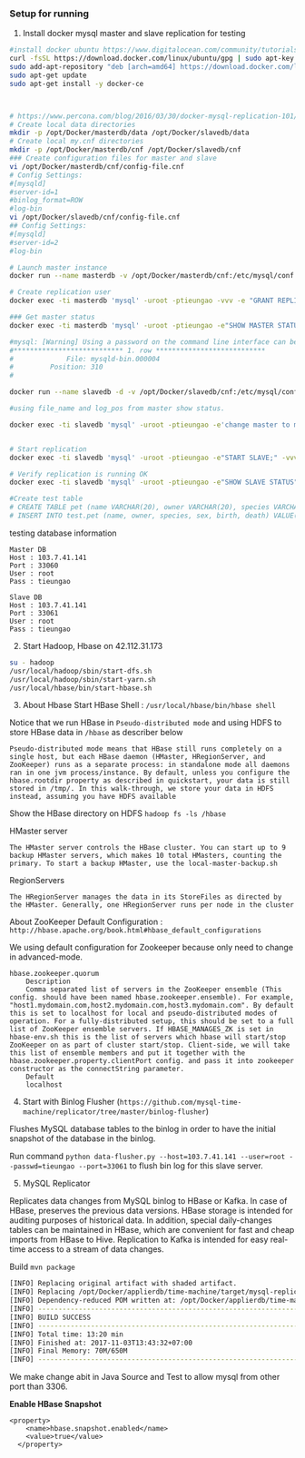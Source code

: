 ### Setup for running

1. Install docker mysql master and slave replication for testing
```bash
#install docker ubuntu https://www.digitalocean.com/community/tutorials/how-to-install-and-use-docker-on-ubuntu-16-04
curl -fsSL https://download.docker.com/linux/ubuntu/gpg | sudo apt-key add -
sudo add-apt-repository "deb [arch=amd64] https://download.docker.com/linux/ubuntu $(lsb_release -cs) stable"
sudo apt-get update
sudo apt-get install -y docker-ce



# https://www.percona.com/blog/2016/03/30/docker-mysql-replication-101/
# Create local data directories
mkdir -p /opt/Docker/masterdb/data /opt/Docker/slavedb/data
# Create local my.cnf directories
mkdir -p /opt/Docker/masterdb/cnf /opt/Docker/slavedb/cnf
### Create configuration files for master and slave
vi /opt/Docker/masterdb/cnf/config-file.cnf
# Config Settings:
#[mysqld]
#server-id=1
#binlog_format=ROW
#log-bin
vi /opt/Docker/slavedb/cnf/config-file.cnf
## Config Settings:
#[mysqld]
#server-id=2
#log-bin

# Launch master instance
docker run --name masterdb -v /opt/Docker/masterdb/cnf:/etc/mysql/conf.d -v /opt/Docker/masterdb/data:/var/lib/mysql -p 33060:3306 -e MYSQL_ROOT_PASSWORD=tieungao -d percona:5.7

# Create replication user
docker exec -ti masterdb 'mysql' -uroot -ptieungao -vvv -e "GRANT REPLICATION SLAVE ON *.* TO repl@'%' IDENTIFIED BY 'tieungao';"

### Get master status
docker exec -ti masterdb 'mysql' -uroot -ptieungao -e"SHOW MASTER STATUS"

#mysql: [Warning] Using a password on the command line interface can be insecure.
#*************************** 1. row ***************************
#             File: mysqld-bin.000004
#         Position: 310
#

docker run --name slavedb -d -v /opt/Docker/slavedb/cnf:/etc/mysql/conf.d -v /opt/Docker/slavedb/data:/var/lib/mysql -p 33061:3306 --link masterdb:mysql -e MYSQL_ROOT_PASSWORD=tieungao -d percona:5.7

#using file_name and log_pos from master show status.

docker exec -ti slavedb 'mysql' -uroot -ptieungao -e'change master to master_host="mysql",master_user="repl",master_password="tieungao",master_log_file="f49a116df8d7-bin.000003",master_log_pos=437;' -vvv


# Start replication
docker exec -ti slavedb 'mysql' -uroot -ptieungao -e"START SLAVE;" -vvv

# Verify replication is running OK
docker exec -ti slavedb 'mysql' -uroot -ptieungao -e"SHOW SLAVE STATUS" -vvv

#Create test table
# CREATE TABLE pet (name VARCHAR(20), owner VARCHAR(20), species VARCHAR(20), sex CHAR(1), birth DATE, death DATE);
# INSERT INTO test.pet (name, owner, species, sex, birth, death) VALUE('test', 'quan', '10', 'f', '2017-10-10', '2018-10-10')

```
testing database information
```
Master DB
Host : 103.7.41.141
Port : 33060
User : root
Pass : tieungao

Slave DB
Host : 103.7.41.141
Port : 33061
User : root
Pass : tieungao
```
2. Start Hadoop, Hbase on 42.112.31.173
```bash
su - hadoop
/usr/local/hadoop/sbin/start-dfs.sh
/usr/local/hadoop/sbin/start-yarn.sh
/usr/local/hbase/bin/start-hbase.sh
```
3. About Hbase
Start HBase Shell : `/usr/local/hbase/bin/hbase shell`

Notice that we run HBase in `Pseudo-distributed mode` and using HDFS to store HBase data in `/hbase` as describer below
```
Pseudo-distributed mode means that HBase still runs completely on a single host, but each HBase daemon (HMaster, HRegionServer, and ZooKeeper) runs as a separate process: in standalone mode all daemons ran in one jvm process/instance. By default, unless you configure the hbase.rootdir property as described in quickstart, your data is still stored in /tmp/. In this walk-through, we store your data in HDFS instead, assuming you have HDFS available
```
Show the HBase directory on HDFS `hadoop fs -ls /hbase`

HMaster server
```
The HMaster server controls the HBase cluster. You can start up to 9 backup HMaster servers, which makes 10 total HMasters, counting the primary. To start a backup HMaster, use the local-master-backup.sh
```
RegionServers
```
The HRegionServer manages the data in its StoreFiles as directed by the HMaster. Generally, one HRegionServer runs per node in the cluster
```
About ZooKeeper Default Configuration : `http://hbase.apache.org/book.html#hbase_default_configurations`

We using default configuration for Zookeeper because only need to change in advanced-mode.
```
hbase.zookeeper.quorum
    Description
    Comma separated list of servers in the ZooKeeper ensemble (This config. should have been named hbase.zookeeper.ensemble). For example, "host1.mydomain.com,host2.mydomain.com,host3.mydomain.com". By default this is set to localhost for local and pseudo-distributed modes of operation. For a fully-distributed setup, this should be set to a full list of ZooKeeper ensemble servers. If HBASE_MANAGES_ZK is set in hbase-env.sh this is the list of servers which hbase will start/stop ZooKeeper on as part of cluster start/stop. Client-side, we will take this list of ensemble members and put it together with the hbase.zookeeper.property.clientPort config. and pass it into zookeeper constructor as the connectString parameter.
    Default
    localhost
```
4. Start with Binlog Flusher (`https://github.com/mysql-time-machine/replicator/tree/master/binlog-flusher`)

Flushes MySQL database tables to the binlog in order to have the initial snapshot of the database in the binlog.

Run command `python data-flusher.py --host=103.7.41.141 --user=root --passwd=tieungao --port=33061` to flush bin log for this slave server.

5. MySQL Replicator

Replicates data changes from MySQL binlog to HBase or Kafka. In case of HBase, preserves the previous data versions. HBase storage is intended for auditing purposes of historical data. In addition, special daily-changes tables can be maintained in HBase, which are convenient for fast and cheap imports from HBase to Hive. Replication to Kafka is intended for easy real-time access to a stream of data changes.

Build `mvn package`

```bash
[INFO] Replacing original artifact with shaded artifact.
[INFO] Replacing /opt/Docker/applierdb/time-machine/target/mysql-replicator-0.14.2.jar with /opt/Docker/applierdb/time-machine/target/mysql-replicator-0.14.2-shaded.jar
[INFO] Dependency-reduced POM written at: /opt/Docker/applierdb/time-machine/dependency-reduced-pom.xml
[INFO] ------------------------------------------------------------------------
[INFO] BUILD SUCCESS
[INFO] ------------------------------------------------------------------------
[INFO] Total time: 13:20 min
[INFO] Finished at: 2017-11-03T13:43:32+07:00
[INFO] Final Memory: 70M/650M
[INFO] ------------------------------------------------------------------------
```
We make change abit in Java Source and Test to allow mysql from other port than 3306.

**Enable HBase Snapshot**
```
<property>
    <name>hbase.snapshot.enabled</name>
    <value>true</value>
  </property>
```